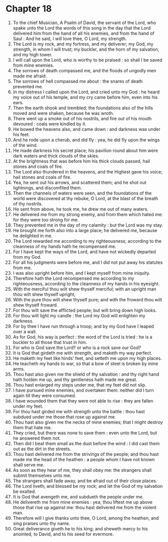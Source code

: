 # Chapter 18

1. To the chief Musician, A Psalm of David, the servant of the Lord, who spake unto the Lord the words of this song in the day that the Lord delivered him from the hand of all his enemies, and from the hand of Saul : And he said, I will love thee, O Lord, my strength.
2. The Lord is my rock, and my fortress, and my deliverer; my God, my strength, in whom I will trust; my buckler, and the horn of my salvation, and my high tower.
3. I will call upon the Lord, who is worthy to be praised : so shall I be saved from mine enemies.
4. The sorrows of death compassed me, and the floods of ungodly men made me afraid.
5. The sorrows of hell compassed me about : the snares of death prevented me.
6. In my distress I called upon the Lord, and cried unto my God : he heard my voice out of his temple, and my cry came before him, even into his ears.
7. Then the earth shook and trembled; the foundations also of the hills moved and were shaken, because he was wroth.
8. There went up a smoke out of his nostrils, and fire out of his mouth devoured : coals were kindled by it.
9. He bowed the heavens also, and came down : and darkness was under his feet.
10. And he rode upon a cherub, and did fly : yea, he did fly upon the wings of the wind.
11. He made darkness his secret place; his pavilion round about him were dark waters and thick clouds of the skies.
12. At the brightness that was before him his thick clouds passed, hail stones and coals of fire.
13. The Lord also thundered in the heavens, and the Highest gave his voice; hail stones and coals of fire.
14. Yea, he sent out his arrows, and scattered them; and he shot out lightnings, and discomfited them.
15. Then the channels of waters were seen, and the foundations of the world were discovered at thy rebuke, O Lord, at the blast of the breath of thy nostrils.
16. He sent from above, he took me, he drew me out of many waters.
17. He delivered me from my strong enemy, and from them which hated me: for they were too strong for me.
18. They prevented me in the day of my calamity : but the Lord was my stay.
19. He brought me forth also into a large place; he delivered me, because he delighted in me.
20. The Lord rewarded me according to my righteousness; according to the cleanness of my hands hath he recompensed me.
21. For I have kept the ways of the Lord, and have not wickedly departed from my God.
22. For all his judgments were before me, and I did not put away his statutes from me.
23. I was also upright before him, and I kept myself from mine iniquity.
24. Therefore hath the Lord recompensed me according to my righteousness, according to the cleanness of my hands in his eyesight.
25. With the merciful thou wilt shew thyself merciful; with an upright man thou wilt shew thyself upright;
26. With the pure thou wilt shew thyself pure; and with the froward thou wilt shew thyself froward.
27. For thou wilt save the afflicted people; but wilt bring down high looks.
28. For thou wilt light my candle : the Lord my God will enlighten my darkness.
29. For by thee I have run through a troop; and by my God have I leaped over a wall.
30. As for God, his way is perfect : the word of the Lord is tried : he is a buckler to all those that trust in him.
31. For who is God save the Lord? or who is a rock save our God?
32. It is God that girdeth me with strength, and maketh my way perfect.
33. He maketh my feet like hinds’ feet, and setteth me upon my high places.
34. He teacheth my hands to war, so that a bow of steel is broken by mine arms.
35. Thou hast also given me the shield of thy salvation : and thy right hand hath holden me up, and thy gentleness hath made me great.
36. Thou hast enlarged my steps under me, that my feet did not slip.
37. I have pursued mine enemies, and overtaken them: neither did I turn again till they were consumed.
38. I have wounded them that they were not able to rise : they are fallen under my feet.
39. For thou hast girded me with strength unto the battle : thou hast subdued under me those that rose up against me.
40. Thou hast also given me the necks of mine enemies; that I might destroy them that hate me.
41. They cried, but there was none to save them : even unto the Lord, but he answered them not.
42. Then did I beat them small as the dust before the wind : I did cast them out as the dirt in the streets.
43. Thou hast delivered me from the strivings of the people; and thou hast made me the head of the heathen : a people whom I have not known shall serve me.
44. As soon as they hear of me, they shall obey me: the strangers shall submit themselves unto me.
45. The strangers shall fade away, and be afraid out of their close places.
46. The Lord liveth; and blessed be my rock; and let the God of my salvation be exalted.
47. It is God that avengeth me, and subdueth the people under me.
48. He delivereth me from mine enemies : yea, thou liftest me up above those that rise up against me: thou hast delivered me from the violent man.
49. Therefore will I give thanks unto thee, O Lord, among the heathen, and sing praises unto thy name.
50. Great deliverance giveth he to his king; and sheweth mercy to his anointed, to David, and to his seed for evermore.

